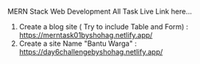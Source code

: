 MERN Stack Web Development All Task Live Link here...
1. Create a blog site ( Try to include Table and Form) : https://merntask01byshohag.netlify.app/ </br>
2. Create a site Name "Bantu Warga" : https://day6challengebyshohag.netlify.app/
